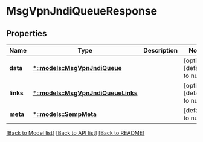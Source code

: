 # MsgVpnJndiQueueResponse

## Properties
Name | Type | Description | Notes
------------ | ------------- | ------------- | -------------
**data** | [***::models::MsgVpnJndiQueue**](MsgVpnJndiQueue.md) |  | [optional] [default to null]
**links** | [***::models::MsgVpnJndiQueueLinks**](MsgVpnJndiQueueLinks.md) |  | [optional] [default to null]
**meta** | [***::models::SempMeta**](SempMeta.md) |  | [default to null]

[[Back to Model list]](../README.md#documentation-for-models) [[Back to API list]](../README.md#documentation-for-api-endpoints) [[Back to README]](../README.md)


